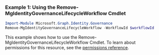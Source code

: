 ### Example 1: Using the Remove-MgIdentityGovernanceLifecycleWorkflow Cmdlet
```powershell
Import-Module Microsoft.Graph.Identity.Governance
Remove-MgIdentityGovernanceLifecycleWorkflow -WorkflowId $workflowId
```
This example shows how to use the Remove-MgIdentityGovernanceLifecycleWorkflow Cmdlet.
To learn about permissions for this resource, see the [permissions reference](/graph/permissions-reference).

